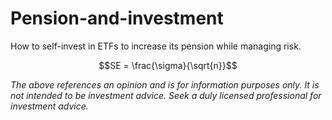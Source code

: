 # Pension-and-investment
How to self-invest in ETFs to increase its pension while managing risk.

```math
SE = \frac{\sigma}{\sqrt{n}}
```
_The above references an opinion and is for information purposes only. It is not intended to be investment advice. Seek a duly licensed professional for investment advice._
